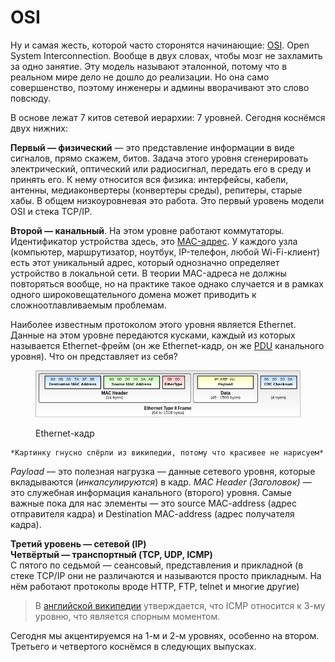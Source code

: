 # OSI

Ну и самая жесть, которой часто сторонятся начинающие: [OSI](http://en.wikipedia.org/wiki/OSI\_model). Open System Interconnection. Вообще в двух словах, чтобы мозг не захламить за одно занятие. Эту модель называют эталонной, потому что в реальном мире дело не дошло до реализации. Но она само совершенство, поэтому инженеры и админы вворачивают это слово повсюду.

В основе лежат 7 китов сетевой иерархии: 7 уровней. Сегодня коснёмся двух нижних:

**Первый — физический** — это представление информации в виде сигналов, прямо скажем, битов. Задача этого уровня сгенерировать электрический, оптический или радиосигнал, передать его в среду и принять его. К нему относится вся физика: интерфейсы, кабели, антенны, медиаконвертеры (конвертеры среды), репитеры, старые хабы. В общем низкоуровневая это работа. Это первый уровень модели OSI и стека TCP/IP.

**Второй — канальный**. На этом уровне работают коммутаторы. Идентификатор устройства здесь, это [MAC-адрес](http://ru.wikipedia.org/wiki/MAC-%D0%B0%D0%B4%D1%80%D0%B5%D1%81). У каждого узла (компьютер, маршрутизатор, ноутбук, IP-телефон, любой Wi-Fi-клиент) есть этот уникальный адрес, который однозначно определяет устройство в локальной сети. В теории MAC-адреса не должны повторяться вообще, но на практике такое однако случается и в рамках одного широковещательного домена может приводить к сложноотлавливаемым проблемам.

Наиболее известным протоколом этого уровня является Ethernet. Данные на этом уровне передаются кусками, каждый из которых называется Ethernet-фрейм (он же Ethernet-кадр, он же [PDU](http://en.wikipedia.org/wiki/Protocol\_data\_unit) канального уровня). Что он представляет из себя?

<figure><img src="../../.gitbook/assets/Ethernet_Type_II_Frame_format.svg.png" alt=""><figcaption><p>Ethernet-кадр</p></figcaption></figure>

```
*Картинку гнусно спёрли из википедии, потому что красивее не нарисуем*
```

_Payload_ — это полезная нагрузка — данные сетевого уровня, которые вкладываются (_инкапсулируются_) в кадр. _MAC Header (Заголовок)_ — это служебная информация канального (второго) уровня. Самые важные пока для нас элементы — это source MAC-address (адрес отправителя кадра) и Destination MAC-address (адрес получателя кадра).

**Третий уровень — сетевой (IP)**\
**Четвёртый — транспортный (TCP, UDP, ICMP)**\
С пятого по седьмой — сеансовый, представления и прикладной (в стеке TCP/IP они не различаются и называются просто прикладным. На нём работают протоколы вроде HTTP, FTP, telnet и многие другие)

> В [английской википедии](http://en.wikipedia.org/wiki/OSI\_model) утверждается, что ICMP относится к 3-му уровню, что является спорным моментом.

Сегодня мы акцентируемся на 1-м и 2-м уровнях, особенно на втором. Третьего и четвертого коснёмся в следующих выпусках.
